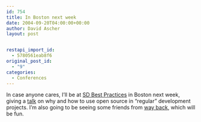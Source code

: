 ```yaml
---
id: 754
title: In Boston next week
date: 2004-09-20T04:00:00+00:00
author: David Ascher
layout: post


restapi_import_id:
  - 5780561eab8f6
original_post_id:
  - "9"
categories:
  - Conferences
---
```

In case anyone cares, I&#8217;ll be at [SD Best Practices](http://www.sdexpo.com/) in Boston next week, giving a [talk](http://www.cmpevents.com/SDe4/a.asp?option=C&V=11&SessID=3152&Mgt=0&RVid=0) on why and how to use open source in &#8220;regular&#8221; development projects. I&#8217;m also going to be seeing some friends from [way back](http://www.brown.edu), which will be fun.